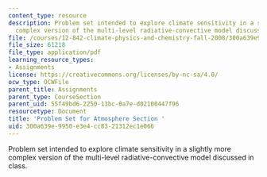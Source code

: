 ```yaml
---
content_type: resource
description: Problem set intended to explore climate sensitivity in a slightly more
  complex version of the multi-level radiative-convective model discussed in class.
file: /courses/12-842-climate-physics-and-chemistry-fall-2008/300a639e9950e3e4cc8321312ec1e066_ps2.pdf
file_size: 61218
file_type: application/pdf
learning_resource_types:
- Assignments
license: https://creativecommons.org/licenses/by-nc-sa/4.0/
ocw_type: OCWFile
parent_title: Assignments
parent_type: CourseSection
parent_uid: 55f49bd6-2250-13bc-0a7e-d02100447f96
resourcetype: Document
title: 'Problem Set for Atmosphere Section '
uid: 300a639e-9950-e3e4-cc83-21312ec1e066
---
```

Problem set intended to explore climate sensitivity in a slightly more complex version of the multi-level radiative-convective model discussed in class.